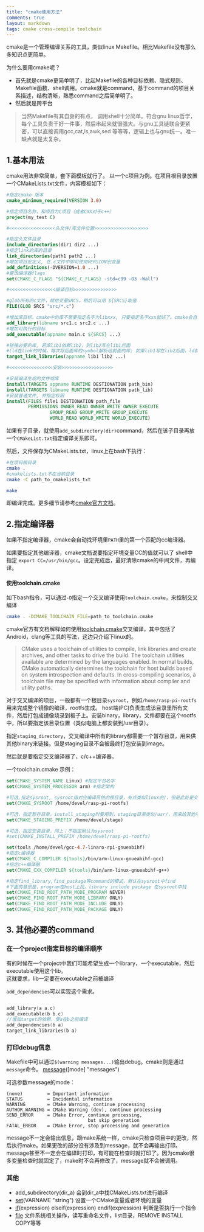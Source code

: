 ```yaml
---
title: "cmake使用方法"
comments: true
layout: markdown
tags: cmake cross-compile toolchain
---
```


cmake是一个管理编译关系的工具，类似linux Makefile。相比Makefile没有那么多知识点更简单。

为什么要用cmake呢？

- 首先就是cmake更简单明了，比起Makefile的各种目标依赖、隐式规则、Makefile函数、shell调用。cmake就是command，基于command的项目关系描述，结构清晰，熟悉command之后简单明了。
- 然后就是跨平台

> 当然Makefile有其自身的有点， 调用shell十分简单。符合gnu linux哲学，每个工具负责干好一件事，然后串起来就很强大。与gnu工具链联合更紧密，可以直接调用gcc,cat,ls,awk,sed 等等等，逻辑上也与gnu统一。唯一缺点就是太复杂。

## 1.基本用法

cmake用法非常简单，套下面模板就行了。
以一个c项目为例。在项目根目录放置一个CMakeLists.txt文件，内容模板如下：

```cmake
#指定cmake 版本
cmake_minimum_required(VERSION 3.0)

#指定项目名称，和项目为C项目（或者CXX对于c++）
project(my_test C)

#<<<<<<<<<<<<<<<<<头文件/库文件位置>>>>>>>>>>>>>>>>>>>>

#指定头文件目录
include_directories(dir1 dir2 ...)
#指定link的库的目录
link_directories(path1 path2 ...)
#增加项目宏定义, 在.c文件中即可使用VERSION宏变量
add_definitions(-DVERSION=1.0 ...)
#更改编译器flags 
set(CMAKE_C_FLAGS "${CMAKE_C_FLAGS} -std=c99 -O3 -Wall")

#<<<<<<<<<<<<<<<<<编译目标>>>>>>>>>>>>>>>>

#glob所有的c文件，赋给变量SRCS，稍后可以用 ${SRCS}取值
FILE(GLOB SRCS "src/*.c")

#增加库目标，cmake中的库不需要指定名字为libxxx, 只要指定名字xxx就好了。cmake会自动处理
add_library(libname src1.c src2.c ...)
#增加可执行的目标
add_executable(appname main.c ${SRCS} ...)

#链接必要的库, 若库lib1依赖lib2，则lib2写在lib1后面
#(ld在link的时候，每次将后面库的symbol解析给前面的库; 如果lib1写在lib2后面，ld就会找不到lib2中的符号)
target_link_libraries(appname lib1 lib2 ...)

#<<<<<<<<<<<<<<<<安装>>>>>>>>>>>>>>>>>>>

#安装编译生成的文件或库
install(TARGETS appname RUNTIME DESTIONATION path_bin)
install(TARGETS libname RUNTIME DESTIONATION path_lib)
#安装普通文件, 并指定权限
install(FILES file1 DESTIONATION path_file
		PERMISSIONS OWNER_READ OWNER_WRITE OWNER_EXECUTE
			    GROUP_READ GROUP_WRITE GROUP_EXECUTE
			    WORLD_READ WORLD_WRITE WORLD_EXECUTE)

```

如果有子目录，就使用`add_subdirectory(dir)`command，然后在该子目录再放一个`CMakeList.txt`指定编译关系即可。


然后，文件保存为CMakeLists.txt，linux上在bash下执行：
```bash
#在项目根目录
cmake .
#cmakelists.txt不在当前目录
cmake -C path_to_cmakelists_txt

make
```
即编译完成。更多细节请参考[cmake官方文档](https://cmake.org/cmake/help/v3.0/index.html)。


## 2.指定编译器

如果不指定编译器，cmake会自动找环境里`PATH`里的第一个匹配的cc编译器。

如果要指定其他编译器，cmake文档说要指定环境变量CC的值就可以了 shell中指定 `export CC=/usr/bin/gcc`。设定完成后，最好清除cmake的中间文件，再编译。

#### 使用toolchain.cmake

如下bash指令，可以通过`-D`指定一个交叉编译使用`toolchain.cmake`，来控制交叉编译
```bash
cmake . -DCMAKE_TOOLCHAIN_FILE=path_to_toolchain.cmake
```

cmake官方有文档解释如何使用[toolchain.cmake](https://cmake.org/cmake/help/latest/manual/cmake-toolchains.7.html)交叉编译，其中包括了Android，clang等工具的写法，这边只介绍下linux的。

> CMake uses a toolchain of utilities to compile, link libraries and create archives, and other tasks to drive the build. The toolchain utilities available are determined by the languages enabled. In normal builds, CMake automatically determines the toolchain for host builds based on system introspection and defaults. In cross-compiling scenarios, a toolchain file may be specified with information about compiler and utility paths.


对于交叉编译的项目，一般都有一个根目录`sysroot`，例如`/home/rasp-pi-rootfs`用来完成整个镜像的编译，rootfs生成。
host端(PC)负责生成该目录里所有文件，然后打包成镜像烧录到板子上。安装binary，library，文件都要在这个rootfs中，所以要指定该目录位置（类似电脑上都安装到/usr目录）。

指定`staging_directory`，交叉编译中所有的library都需要一个暂存目录，用来供其他binary来链接。但是staging目录不会被最终打包安装到image。

然后就是要指定交叉编译器了，c/c++编译器。

一个toolchain.cmake 示例：
```cmake
set(CMAKE_SYSTEM_NAME Linux) #指定平台名字
set(CMAKE_SYSTEM_PROCESSOR arm) #指定架构

#可选,指定sysroot, sysroot指对应编译系统的根目录，有点类似linux的/，但是此处是交叉编译的/
set(CMAKE_SYSROOT /home/devel/rasp-pi-rootfs)

#可选，指定暂存目录，install_staging时要用到，staging目录类似/usr/，用来给其他项目链接library。
set(CMAKE_STAGING_PREFIX /home/devel/stage) 

#可选，指定安装目录，同上；不指定默认为sysroot
#set(CMAKE_INSTALL_PREFIX /home/devel/rasp-pi-rootfs)

set(tools /home/devel/gcc-4.7-linaro-rpi-gnueabihf)
#指定c编译器
set(CMAKE_C_COMPILER ${tools}/bin/arm-linux-gnueabihf-gcc)
#指定c++编译器
set(CMAKE_CXX_COMPILER ${tools}/bin/arm-linux-gnueabihf-g++)

#指定find_library,find_package等command的模式，默认在sysroot中find
#下面的意思是，program在host上找，library include package 在sysroot中找
set(CMAKE_FIND_ROOT_PATH_MODE_PROGRAM NEVER)
set(CMAKE_FIND_ROOT_PATH_MODE_LIBRARY ONLY)
set(CMAKE_FIND_ROOT_PATH_MODE_INCLUDE ONLY)
set(CMAKE_FIND_ROOT_PATH_MODE_PACKAGE ONLY)
```


## 3. 其他必要的command

### 在一个project指定目标的编译顺序

有的时候在一个project中我们可能希望生成一个library，一个executable，然后executable使用这个lib。  
这就要求，lib一定要在executable之前被编译

`add_dependencies`可以实现这个需求。

```c

add_library(a a.c)
add_executable(b b.c)
//增加target的依赖，使a在b之前编译
add_dependencies(b a)
target_link_libraries(b a)
```

### 打印debug信息

Makefile中可以通过`$(warning messages...)`输出debug。cmake则是通过`message`命令。
[message](https://cmake.org/cmake/help/v3.0/command/message.html)([mode] "messages")

可选参数message的mode：

	(none)         = Important information
	STATUS         = Incidental information
	WARNING        = CMake Warning, continue processing
	AUTHOR_WARNING = CMake Warning (dev), continue processing
	SEND_ERROR     = CMake Error, continue processing,
	                              but skip generation
	FATAL_ERROR    = CMake Error, stop processing and generation

message不一定会输出信息，跟make系统一样，cmake只检查项目中的更改，然后执行make。如果更改的部分没有涉及到message，就不会再输出打印。  
message甚至不一定会在编译时打印，有可能在检查时就打印了。因为cmake很多变量检查时就固定了，make时不会再修改了，message就不会被调用。


### 其他

- add_subdirectory(dir_a)
	会到dir_a中找CMakeLists.txt进行编译
- [set](https://cmake.org/cmake/help/v3.0/command/set.html)(VARNAME "string")
	设置一个CMake变量或者环境的变量
- [if](https://cmake.org/cmake/help/v3.0/command/if.html)(expression)  elseif(expression) endif(expression)
	判断是否执行一个指令
- [file](https://cmake.org/cmake/help/v3.12/command/file.html) 文件系统相关操作，读写重命名文件，list目录，REMOVE INSTALL COPY等等
